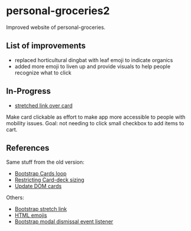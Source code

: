 # personal-groceries2
Improved website of personal-groceries.

## List of improvements

- replaced horticultural dingbat with leaf emoji to indicate organics
- added more emoji to liven up and provide visuals to help people recognize what to click


## In-Progress

- [stretched link over card](https://getbootstrap.com/docs/4.4/utilities/stretched-link/)

Make card clickable as effort to make app more accessible to people with mobility issues. Goal: not needing to click small checkbox to add items to cart.


## References

Same stuff from the old version:

- [Bootstrap Cards loop](https://stackoverflow.com/questions/63074270/create-a-loop-of-bootstrap-4-card-with-given-array)
- [Restricting Card-deck sizing](https://stackoverflow.com/questions/38895106/how-to-limit-number-of-columns-of-card-deck)
- [Update DOM cards](https://stackoverflow.com/questions/54868328/html-how-to-automatically-create-bootstrap-cards-from-a-js-file)

Others:
- [Bootstrap stretch link](https://getbootstrap.com/docs/4.4/utilities/stretched-link/)
- [HTML emojis](https://www.w3schools.com/charsets/ref_emoji.asp)
- [Bootstrap modal dismissal event listener](https://stackoverflow.com/questions/8363802/bind-a-function-to-twitter-bootstrap-modal-close)